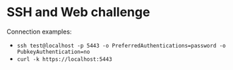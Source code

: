 # SSH and Web challenge

Connection examples:
- `ssh test@localhost -p 5443 -o PreferredAuthentications=password -o PubkeyAuthentication=no`
- `curl -k https://localhost:5443`
